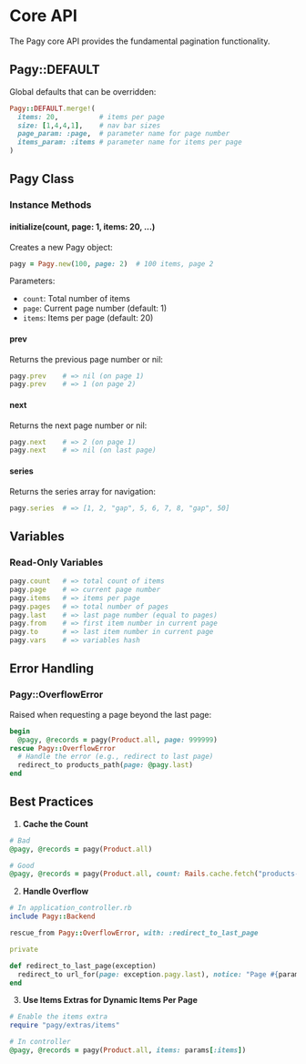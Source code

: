 # Core API

The Pagy core API provides the fundamental pagination functionality.

## Pagy::DEFAULT

Global defaults that can be overridden:

```ruby
Pagy::DEFAULT.merge!(
  items: 20,          # items per page
  size: [1,4,4,1],    # nav bar sizes
  page_param: :page,  # parameter name for page number
  items_param: :items # parameter name for items per page
)
```

## Pagy Class

### Instance Methods

#### initialize(count, page: 1, items: 20, ...)

Creates a new Pagy object:

```ruby
pagy = Pagy.new(100, page: 2)  # 100 items, page 2
```

Parameters:
- `count`: Total number of items
- `page`: Current page number (default: 1)
- `items`: Items per page (default: 20)

#### prev
Returns the previous page number or nil:

```ruby
pagy.prev    # => nil (on page 1)
pagy.prev    # => 1 (on page 2)
```

#### next
Returns the next page number or nil:

```ruby
pagy.next    # => 2 (on page 1)
pagy.next    # => nil (on last page)
```

#### series
Returns the series array for navigation:

```ruby
pagy.series  # => [1, 2, "gap", 5, 6, 7, 8, "gap", 50]
```

## Variables

### Read-Only Variables

```ruby
pagy.count   # => total count of items
pagy.page    # => current page number
pagy.items   # => items per page
pagy.pages   # => total number of pages
pagy.last    # => last page number (equal to pages)
pagy.from    # => first item number in current page
pagy.to      # => last item number in current page
pagy.vars    # => variables hash
```

## Error Handling

### Pagy::OverflowError

Raised when requesting a page beyond the last page:

```ruby
begin
  @pagy, @records = pagy(Product.all, page: 999999)
rescue Pagy::OverflowError
  # Handle the error (e.g., redirect to last page)
  redirect_to products_path(page: @pagy.last)
end
```

## Best Practices

1. **Cache the Count**
```ruby
# Bad
@pagy, @records = pagy(Product.all)

# Good
@pagy, @records = pagy(Product.all, count: Rails.cache.fetch("products-count") { Product.count })
```

2. **Handle Overflow**
```ruby
# In application_controller.rb
include Pagy::Backend

rescue_from Pagy::OverflowError, with: :redirect_to_last_page

private

def redirect_to_last_page(exception)
  redirect_to url_for(page: exception.pagy.last), notice: "Page #{params[:page]} is out of bounds"
end
```

3. **Use Items Extras for Dynamic Items Per Page**
```ruby
# Enable the items extra
require "pagy/extras/items"

# In controller
@pagy, @records = pagy(Product.all, items: params[:items])
``` 